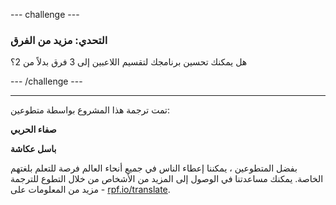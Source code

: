 --- challenge ---

### التحدي: مزيد من الفرق

هل يمكنك تحسين برنامجك لتقسيم اللاعبين إلى 3 فرق بدلاً من 2؟

--- /challenge ---

***
تمت ترجمة هذا المشروع بواسطة متطوعين:

**صفاء الحربي**

**باسل عكاشة**

بفضل المتطوعين ، يمكننا إعطاء الناس في جميع أنحاء العالم فرصة للتعلم بلغتهم الخاصة. يمكنك مساعدتنا في الوصول إلى المزيد من الأشخاص من خلال التطوع للترجمة - مزيد من المعلومات على [rpf.io/translate](https://rpf.io/translate).